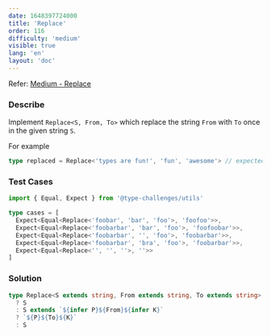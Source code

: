 ```yaml
---
date: 1648397724000
title: 'Replace'
order: 116
difficulty: 'medium'
visible: true
lang: 'en'
layout: 'doc'
---
```


Refer: [Medium - Replace](https://github.com/type-challenges/type-challenges/blob/main/questions/00116-medium-replace/README.md)

### Describe

Implement `Replace<S, From, To>` which replace the string `From` with `To` once in the given string `S`.

For example

```typescript
type replaced = Replace<'types are fun!', 'fun', 'awesome'> // expected to be 'types are awesome!'
```

### Test Cases

```typescript
import { Equal, Expect } from '@type-challenges/utils'

type cases = [
  Expect<Equal<Replace<'foobar', 'bar', 'foo'>, 'foofoo'>>,
  Expect<Equal<Replace<'foobarbar', 'bar', 'foo'>, 'foofoobar'>>,
  Expect<Equal<Replace<'foobarbar', '', 'foo'>, 'foobarbar'>>,
  Expect<Equal<Replace<'foobarbar', 'bra', 'foo'>, 'foobarbar'>>,
  Expect<Equal<Replace<'', '', ''>, ''>>
]
```

### Solution

```typescript
type Replace<S extends string, From extends string, To extends string> = From extends ''
  ? S
  : S extends `${infer P}${From}${infer K}`
  ? `${P}${To}${K}`
  : S
```
